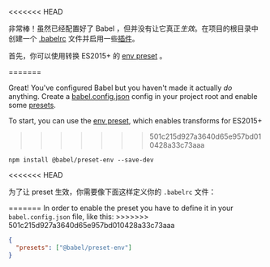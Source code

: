 <<<<<<< HEAD
<p>
  非常棒！虽然已经配置好了 Babel ，但并没有让它真正<em>生效</em>。在项目的根目录中创建一个 <a href="/docs/usage/babelrc">.babelrc</a> 文件并启用一些<a href="/docs/plugins">插件</a>。
</p>

<p>
  首先，你可以使用转换 ES2015+ 的 <a href="/docs/en/babel-preset-env">env preset</a> 。 
</p>
=======
<p>Great! You've configured Babel but you haven't made it actually <em>do</em> anything. Create a <a href="/docs/usage#configuration">babel.config.json</a> config in your project root and enable some <a href="/docs/presets">presets</a>.</p>

To start, you can use the <a href="/docs/plugins/preset-env">env preset</a>, which enables transforms for ES2015+
>>>>>>> 501c215d927a3640d65e957bd010428a33c73aaa

```shell
npm install @babel/preset-env --save-dev
```

<<<<<<< HEAD
<p>
  为了让 preset 生效，你需要像下面这样定义你的 <code>.babelrc</code> 文件：
</p>
=======
In order to enable the preset you have to define it in your <code>babel.config.json</code> file, like this:
>>>>>>> 501c215d927a3640d65e957bd010428a33c73aaa

```json
{
  "presets": ["@babel/preset-env"]
}
```

